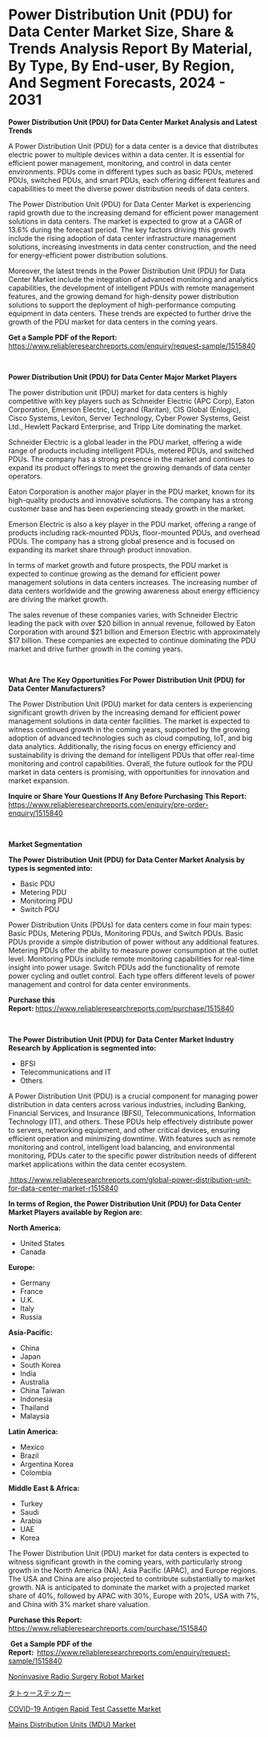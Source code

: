 <p><h1>Power Distribution Unit (PDU) for Data Center Market Size, Share & Trends Analysis Report By Material, By Type, By End-user, By Region, And Segment Forecasts, 2024 - 2031</h1></p><p><strong>Power Distribution Unit (PDU) for Data Center Market Analysis and Latest Trends</strong></p>
<p><p>A Power Distribution Unit (PDU) for a data center is a device that distributes electric power to multiple devices within a data center. It is essential for efficient power management, monitoring, and control in data center environments. PDUs come in different types such as basic PDUs, metered PDUs, switched PDUs, and smart PDUs, each offering different features and capabilities to meet the diverse power distribution needs of data centers.</p><p>The Power Distribution Unit (PDU) for Data Center Market is experiencing rapid growth due to the increasing demand for efficient power management solutions in data centers. The market is expected to grow at a CAGR of 13.6% during the forecast period. The key factors driving this growth include the rising adoption of data center infrastructure management solutions, increasing investments in data center construction, and the need for energy-efficient power distribution solutions.</p><p>Moreover, the latest trends in the Power Distribution Unit (PDU) for Data Center Market include the integration of advanced monitoring and analytics capabilities, the development of intelligent PDUs with remote management features, and the growing demand for high-density power distribution solutions to support the deployment of high-performance computing equipment in data centers. These trends are expected to further drive the growth of the PDU market for data centers in the coming years.</p></p>
<p><strong>Get a Sample PDF of the Report:&nbsp;</strong> <a href="https://www.reliableresearchreports.com/enquiry/request-sample/1515840">https://www.reliableresearchreports.com/enquiry/request-sample/1515840</a></p>
<p>&nbsp;</p>
<p><strong>Power Distribution Unit (PDU) for Data Center Major Market Players</strong></p>
<p><p>The power distribution unit (PDU) market for data centers is highly competitive with key players such as Schneider Electric (APC Corp), Eaton Corporation, Emerson Electric, Legrand (Raritan), CIS Global (Enlogic), Cisco Systems, Leviton, Server Technology, Cyber Power Systems, Geist Ltd., Hewlett Packard Enterprise, and Tripp Lite dominating the market.</p><p>Schneider Electric is a global leader in the PDU market, offering a wide range of products including intelligent PDUs, metered PDUs, and switched PDUs. The company has a strong presence in the market and continues to expand its product offerings to meet the growing demands of data center operators.</p><p>Eaton Corporation is another major player in the PDU market, known for its high-quality products and innovative solutions. The company has a strong customer base and has been experiencing steady growth in the market.</p><p>Emerson Electric is also a key player in the PDU market, offering a range of products including rack-mounted PDUs, floor-mounted PDUs, and overhead PDUs. The company has a strong global presence and is focused on expanding its market share through product innovation.</p><p>In terms of market growth and future prospects, the PDU market is expected to continue growing as the demand for efficient power management solutions in data centers increases. The increasing number of data centers worldwide and the growing awareness about energy efficiency are driving the market growth.</p><p>The sales revenue of these companies varies, with Schneider Electric leading the pack with over $20 billion in annual revenue, followed by Eaton Corporation with around $21 billion and Emerson Electric with approximately $17 billion. These companies are expected to continue dominating the PDU market and drive further growth in the coming years.</p></p>
<p>&nbsp;</p>
<p><strong>What Are The Key Opportunities For Power Distribution Unit (PDU) for Data Center Manufacturers?</strong></p>
<p><p>The Power Distribution Unit (PDU) market for data centers is experiencing significant growth driven by the increasing demand for efficient power management solutions in data center facilities. The market is expected to witness continued growth in the coming years, supported by the growing adoption of advanced technologies such as cloud computing, IoT, and big data analytics. Additionally, the rising focus on energy efficiency and sustainability is driving the demand for intelligent PDUs that offer real-time monitoring and control capabilities. Overall, the future outlook for the PDU market in data centers is promising, with opportunities for innovation and market expansion.</p></p>
<p><strong>Inquire or Share Your Questions If Any Before Purchasing This Report:</strong> <a href="https://www.reliableresearchreports.com/enquiry/pre-order-enquiry/1515840">https://www.reliableresearchreports.com/enquiry/pre-order-enquiry/1515840</a></p>
<p>&nbsp;</p>
<p><strong>Market Segmentation</strong></p>
<p><strong>The Power Distribution Unit (PDU) for Data Center Market Analysis by types is segmented into:</strong></p>
<p><ul><li>Basic PDU</li><li>Metering PDU</li><li>Monitoring PDU</li><li>Switch PDU</li></ul></p>
<p><p>Power Distribution Units (PDUs) for data centers come in four main types: Basic PDUs, Metering PDUs, Monitoring PDUs, and Switch PDUs. Basic PDUs provide a simple distribution of power without any additional features. Metering PDUs offer the ability to measure power consumption at the outlet level. Monitoring PDUs include remote monitoring capabilities for real-time insight into power usage. Switch PDUs add the functionality of remote power cycling and outlet control. Each type offers different levels of power management and control for data center environments.</p></p>
<p><strong>Purchase this Report:&nbsp;</strong><a href="https://www.reliableresearchreports.com/purchase/1515840">https://www.reliableresearchreports.com/purchase/1515840</a></p>
<p>&nbsp;</p>
<p><strong>The Power Distribution Unit (PDU) for Data Center Market Industry Research by Application is segmented into:</strong></p>
<p><ul><li>BFSI</li><li>Telecommunications and IT</li><li>Others</li></ul></p>
<p><p>A Power Distribution Unit (PDU) is a crucial component for managing power distribution in data centers across various industries, including Banking, Financial Services, and Insurance (BFSI), Telecommunications, Information Technology (IT), and others. These PDUs help effectively distribute power to servers, networking equipment, and other critical devices, ensuring efficient operation and minimizing downtime. With features such as remote monitoring and control, intelligent load balancing, and environmental monitoring, PDUs cater to the specific power distribution needs of different market applications within the data center ecosystem.</p></p>
<p><a href="https://www.reliableresearchreports.com/global-power-distribution-unit-for-data-center-market-r1515840">&nbsp;https://www.reliableresearchreports.com/global-power-distribution-unit-for-data-center-market-r1515840</a></p>
<p><strong>In terms of Region, the Power Distribution Unit (PDU) for Data Center Market Players available by Region are:</strong></p>
<p>
    <p> <strong> North America: </strong>
        <ul>
            <li>United States</li>
            <li>Canada</li>
        </ul>
        </p> 
    <p> <strong> Europe: </strong>
        <ul>
            <li>Germany</li>
            <li>France</li>
            <li>U.K.</li>
            <li>Italy</li>
            <li>Russia</li>
        </ul>
        </p> 
    <p> <strong> Asia-Pacific: </strong>
        <ul>
            <li>China</li>
            <li>Japan</li>
            <li>South Korea</li>
            <li>India</li>
            <li>Australia</li>
            <li>China Taiwan</li>
            <li>Indonesia</li>
            <li>Thailand</li>
            <li>Malaysia</li>
        </ul>
        </p> 
    <p> <strong> Latin America: </strong>
        <ul>
            <li>Mexico</li>
            <li>Brazil</li>
            <li>Argentina Korea</li>
            <li>Colombia</li>
        </ul>
        </p> 
    <p> <strong> Middle East & Africa: </strong>
        <ul>
            <li>Turkey</li>
            <li>Saudi</li>
            <li>Arabia</li>
            <li>UAE</li>
            <li>Korea</li>
        </ul>
    </p>
    </p>
<p><p>The Power Distribution Unit (PDU) market for data centers is expected to witness significant growth in the coming years, with particularly strong growth in the North America (NA), Asia Pacific (APAC), and Europe regions. The USA and China are also projected to contribute substantially to market growth. NA is anticipated to dominate the market with a projected market share of 40%, followed by APAC with 30%, Europe with 20%, USA with 7%, and China with 3% market share valuation.</p></p>
<p><strong>Purchase this Report: </strong><a href="https://www.reliableresearchreports.com/purchase/1515840">https://www.reliableresearchreports.com/purchase/1515840</a></p>
<p>&nbsp;<strong>Get a Sample PDF of the Report:&nbsp;&nbsp;</strong><a href="https://www.reliableresearchreports.com/enquiry/request-sample/1515840">https://www.reliableresearchreports.com/enquiry/request-sample/1515840</a></p>
<p><strong></strong></p>
<p><p><a href="https://www.linkedin.com/pulse/noninvasive-radio-surgery-robot-market-insight-trends-growth-f7wac?trackingId=DV4pGNKvpCpkd2dfONRYWQ%3D%3D">Noninvasive Radio Surgery Robot Market</a></p><p><a href="https://medium.com/@jackrichards5445/%E3%82%BF%E3%83%88%E3%82%A5%E3%83%BC%E3%82%B9%E3%83%86%E3%83%83%E3%82%AB%E3%83%BC%E5%B8%82%E5%A0%B4%E3%81%AE%E5%88%86%E6%9E%90-%E3%82%B0%E3%83%AD%E3%83%BC%E3%83%90%E3%83%AB%E7%94%A3%E6%A5%AD%E3%81%AE%E5%B1%95%E6%9C%9B%E3%81%A8%E4%BA%88%E6%B8%AC-2024%E5%B9%B4%E3%81%8B%E3%82%892031%E5%B9%B4-9d15526f9e82">タトゥーステッカー</a></p><p><a href="https://www.linkedin.com/pulse/covid-19-antigen-rapid-test-cassette-market-analysis-sze-forecasted-cg5yc?trackingId=Bd%2Fpu5PAXtzQpsjUu7ASIQ%3D%3D">COVID-19 Antigen Rapid Test Cassette Market</a></p><p><a href="https://github.com/RickHolmes3/Market-Research-Report-List-4/blob/main/mains-distribution-units-mdu-market.md">Mains Distribution Units (MDU) Market</a></p></p>